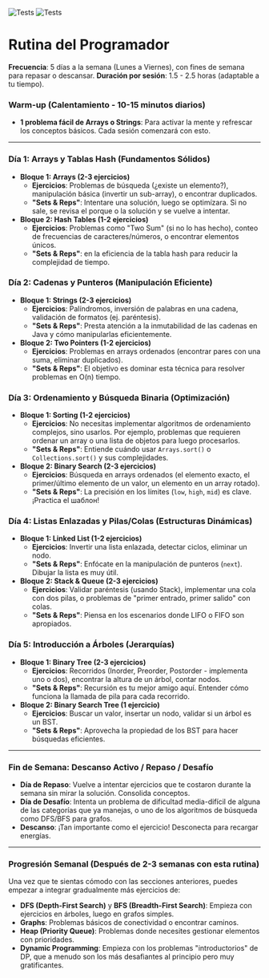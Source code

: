 ![Tests](https://github.com/ValentinoCarmonaS/RutinaDelProgramador/actions/workflows/tests.yml/badge.svg)
![Tests](https://img.shields.io/badge/Total_Problems_Solved-+28-blue)

# Rutina del Programador

**Frecuencia**: 5 días a la semana (Lunes a Viernes), con fines de semana para repasar o descansar.
**Duración por sesión**: 1.5 - 2.5 horas (adaptable a tu tiempo).

### Warm-up (Calentamiento - 10-15 minutos diarios)

- **1 problema fácil de Arrays o Strings**: Para activar la mente y refrescar los conceptos básicos. Cada sesión comenzará con esto.

---

### **Día 1: Arrays y Tablas Hash (Fundamentos Sólidos)**

- **Bloque 1: Arrays (2-3 ejercicios)**
    - **Ejercicios**: Problemas de búsqueda (¿existe un elemento?), manipulación básica (invertir un sub-array), o encontrar duplicados.
    - **"Sets & Reps"**: Intentare una solución, luego se optimízara. Si no sale, se revisa el porque o la solución y se vuelve a intentar.
- **Bloque 2: Hash Tables (1-2 ejercicios)**
    - **Ejercicios**: Problemas como "Two Sum" (si no lo has hecho), conteo de frecuencias de caracteres/números, o encontrar elementos únicos.
    - **"Sets & Reps"**:  en la eficiencia de la tabla hash para reducir la complejidad de tiempo.

### **Día 2: Cadenas y Punteros (Manipulación Eficiente)**

- **Bloque 1: Strings (2-3 ejercicios)**
    - **Ejercicios**: Palíndromos, inversión de palabras en una cadena, validación de formatos (ej. paréntesis).
    - **"Sets & Reps"**: Presta atención a la inmutabilidad de las cadenas en Java y cómo manipularlas eficientemente.
- **Bloque 2: Two Pointers (1-2 ejercicios)**
    - **Ejercicios**: Problemas en arrays ordenados (encontrar pares con una suma, eliminar duplicados).
    - **"Sets & Reps"**: El objetivo es dominar esta técnica para resolver problemas en O(n) tiempo.

### **Día 3: Ordenamiento y Búsqueda Binaria (Optimización)**

- **Bloque 1: Sorting (1-2 ejercicios)**
    - **Ejercicios**: No necesitas implementar algoritmos de ordenamiento complejos, sino usarlos. Por ejemplo, problemas que requieren ordenar un array o una lista de objetos para luego procesarlos.
    - **"Sets & Reps"**: Entiende cuándo usar `Arrays.sort()` o `Collections.sort()` y sus complejidades.
- **Bloque 2: Binary Search (2-3 ejercicios)**
    - **Ejercicios**: Búsqueda en arrays ordenados (el elemento exacto, el primer/último elemento de un valor, un elemento en un array rotado).
    - **"Sets & Reps"**: La precisión en los límites (`low`, `high`, `mid`) es clave. ¡Practica el шаблон!

### **Día 4: Listas Enlazadas y Pilas/Colas (Estructuras Dinámicas)**

- **Bloque 1: Linked List (1-2 ejercicios)**
    - **Ejercicios**: Invertir una lista enlazada, detectar ciclos, eliminar un nodo.
    - **"Sets & Reps"**: Enfócate en la manipulación de punteros (`next`). Dibujar la lista es muy útil.
- **Bloque 2: Stack & Queue (2-3 ejercicios)**
    - **Ejercicios**: Validar paréntesis (usando Stack), implementar una cola con dos pilas, o problemas de "primer entrado, primer salido" con colas.
    - **"Sets & Reps"**: Piensa en los escenarios donde LIFO o FIFO son apropiados.

### **Día 5: Introducción a Árboles (Jerarquías)**

- **Bloque 1: Binary Tree (2-3 ejercicios)**
    - **Ejercicios**: Recorridos (Inorder, Preorder, Postorder - implementa uno o dos), encontrar la altura de un árbol, contar nodos.
    - **"Sets & Reps"**: Recursión es tu mejor amigo aquí. Entender cómo funciona la llamada de pila para cada recorrido.
- **Bloque 2: Binary Search Tree (1 ejercicio)**
    - **Ejercicios**: Buscar un valor, insertar un nodo, validar si un árbol es un BST.
    - **"Sets & Reps"**: Aprovecha la propiedad de los BST para hacer búsquedas eficientes.

---

### **Fin de Semana: Descanso Activo / Repaso / Desafío**

- **Día de Repaso**: Vuelve a intentar ejercicios que te costaron durante la semana sin mirar la solución. Consolida conceptos.
- **Día de Desafío**: Intenta un problema de dificultad media-difícil de alguna de las categorías que ya manejas, o uno de los algoritmos de búsqueda como DFS/BFS para grafos.
- **Descanso**: ¡Tan importante como el ejercicio! Desconecta para recargar energías.

---

### Progresión Semanal (Después de 2-3 semanas con esta rutina)

Una vez que te sientas cómodo con las secciones anteriores, puedes empezar a integrar gradualmente más ejercicios de:

- **DFS (Depth-First Search)** y **BFS (Breadth-First Search)**: Empieza con ejercicios en árboles, luego en grafos simples.
- **Graphs**: Problemas básicos de conectividad o encontrar caminos.
- **Heap (Priority Queue)**: Problemas donde necesites gestionar elementos con prioridades.
- **Dynamic Programming**: Empieza con los problemas "introductorios" de DP, que a menudo son los más desafiantes al principio pero muy gratificantes.

